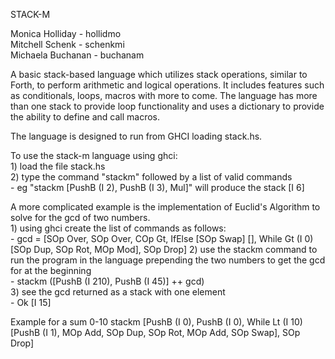 STACK-M  

Monica Holliday - hollidmo  
Mitchell Schenk - schenkmi  
Michaela Buchanan - buchanam  

A basic stack-based language which utilizes stack operations, similar to Forth, to perform arithmetic and logical operations. It includes features such as conditionals, loops, macros with more to come. The language has more than one stack to provide loop functionality and
uses a dictionary to provide the ability to define and call macros.

The language is designed to run from GHCI loading stack.hs.

To use the stack-m language using ghci:  
    1) load the file stack.hs  
    2) type the command "stackm" followed by a list of valid commands  
        - eg "stackm [PushB (I 2), PushB (I 3), Mul]" will produce the stack [I 6]  
  
A more complicated example is the implementation of Euclid's Algorithm to solve for the gcd of two numbers.  
    1) using ghci create the list of commands as follows:  
        - gcd = [SOp Over, SOp Over, COp Gt, IfElse [SOp Swap] [], While Gt (I 0) [SOp Dup, SOp Rot, MOp Mod], SOp Drop]
    2) use the stackm command to run the program in the language prepending the two numbers to get the gcd for at the beginning  
        - stackm ([PushB (I 210), PushB (I 45)] ++ gcd)  
    3) see the gcd returned as a stack with one element  
        - Ok [I 15]

Example for a sum 0-10
stackm [PushB (I 0), PushB (I 0), While Lt (I 10) [PushB (I 1), MOp Add, SOp Dup, SOp Rot, MOp Add, SOp Swap], SOp Drop]
